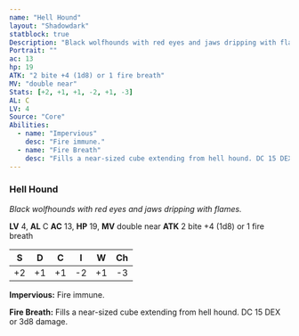 ```yaml
---
name: "Hell Hound"
layout: "Shadowdark"
statblock: true
Description: "Black wolfhounds with red eyes and jaws dripping with flames."
Portrait: ""
ac: 13
hp: 19
ATK: "2 bite +4 (1d8) or 1 fire breath"
MV: "double near"
Stats: [+2, +1, +1, -2, +1, -3]
AL: C
LV: 4
Source: "Core"
Abilities:
  - name: "Impervious"
    desc: "Fire immune."
  - name: "Fire Breath"
    desc: "Fills a near-sized cube extending from hell hound. DC 15 DEX or 3d8 damage."
---
```


### Hell Hound

_Black wolfhounds with red eyes and jaws dripping with flames._

**LV** 4, **AL** C
**AC** 13, **HP** 19, **MV** double near
**ATK** 2 bite +4 (1d8) or 1 fire breath

|  S  |  D  |  C  |  I  |  W  |  Ch  |
|:---:|:---:|:---:|:---:|:---:|:----:|
| +2 | +1 | +1 | -2 | +1 | -3 |

**Impervious:** Fire immune.

**Fire Breath:** Fills a near-sized cube extending from hell hound. DC 15 DEX or 3d8 damage.

